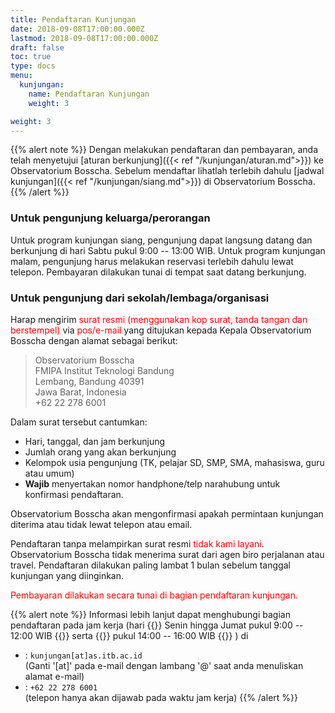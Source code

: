 ```yaml
---
title: Pendaftaran Kunjungan
date: 2018-09-08T17:00:00.000Z
lastmod: 2018-09-08T17:00:00.000Z
draft: false
toc: true
type: docs
menu:
  kunjungan:
    name: Pendaftaran Kunjungan
    weight: 3

weight: 3
---
```

{{% alert note %}}
Dengan melakukan pendaftaran dan pembayaran, anda telah menyetujui [aturan berkunjung]({{< ref "/kunjungan/aturan.md">}}) ke Observatorium Bosscha. Sebelum mendaftar lihatlah terlebih dahulu [jadwal kunjungan]({{< ref "/kunjungan/siang.md">}}) di Observatorium Bosscha.
{{% /alert %}}

### Untuk pengunjung keluarga/perorangan

Untuk program kunjungan siang, pengunjung dapat langsung datang dan berkunjung di hari Sabtu pukul 9:00 -- 13:00 WIB. Untuk program kunjungan malam, pengunjung harus melakukan reservasi terlebih dahulu lewat telepon. Pembayaran dilakukan tunai di tempat saat datang berkunjung.

### Untuk pengunjung dari sekolah/lembaga/organisasi

Harap mengirim <font color='red'>surat resmi (menggunakan kop surat, tanda tangan dan berstempel)</font> via <font color='red'>pos/e-mail</font> yang ditujukan kepada Kepala Observatorium Bosscha dengan alamat sebagai berikut:


> Observatorium Bosscha<br>
FMIPA Institut Teknologi Bandung <br>
Lembang, Bandung 40391 <br>
Jawa Barat, Indonesia <br>
<i class="fas fa-phone"></i> +62 22 278 6001

Dalam surat tersebut cantumkan:

* Hari, tanggal, dan jam berkunjung
* Jumlah orang yang akan berkunjung
* Kelompok usia pengunjung (TK, pelajar SD, SMP, SMA, mahasiswa, guru atau umum)
* **Wajib** menyertakan nomor handphone/telp narahubung untuk konfirmasi pendaftaran.

Observatorium Bosscha akan mengonfirmasi apakah permintaan kunjungan diterima atau tidak lewat telepon atau email. 

Pendaftaran tanpa melampirkan surat resmi <font color='red'>tidak kami layani</font>. Observatorium Bosscha tidak menerima surat dari agen biro perjalanan atau travel. Pendaftaran dilakukan paling lambat 1 bulan sebelum tanggal kunjungan yang diinginkan.

<font color='red'>Pembayaran dilakukan secara tunai di bagian pendaftaran kunjungan.</font>

{{% alert note %}}
Informasi lebih lanjut dapat menghubungi bagian pendaftaran pada jam kerja (hari {{<hl>}} Senin hingga Jumat pukul 9:00 -- 12:00 WIB {{</hl>}} serta {{<hl>}} pukul 14:00 -- 16:00 WIB {{</hl>}} ) di

* <i class="fas fa-envelope"></i> : `kunjungan[at]as.itb.ac.id` <br>
(Ganti '[at]' pada e-mail dengan lambang '@' saat anda menuliskan alamat e-mail)
* <i class="fas fa-phone"></i> : `+62 22 278 6001` <br>
(telepon hanya akan dijawab pada waktu jam kerja)
{{% /alert %}}
